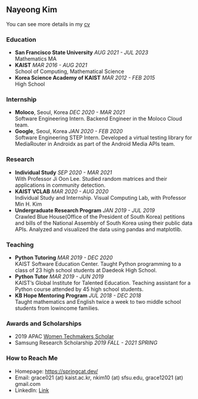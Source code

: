 ## Nayeong Kim

You can see more details in my [cv](CV_Nayeong_Kim_.pdf)

### Education
- **San Francisco State University** *AUG 2021 - JUL 2023*\
Mathematics MA
- **KAIST** *MAR 2016 - AUG 2021*\
School of Computing, Mathematical Science
- **Korea Science Academy of KAIST** *MAR 2012 - FEB 2015*\
High School

### Internship
- **Moloco**, Seoul, Korea *DEC 2020 - MAR 2021*\
Software Engineering Intern. Backend Engineer in the Moloco Cloud team.
- **Google**, Seoul, Korea *JAN 2020 - FEB 2020*\
Software Engineering STEP Intern. Developed a virtual testing library for MediaRouter in Androidx as part of the Android Media APIs team.

### Research
- **Individual Study** *SEP 2020 - MAR 2021*\
With Professor Ji Oon Lee. Studied random matrices and their applications in community detection.
- **KAIST VCLAB** *MAR 2020 - AUG 2020*\
Individual Study and Internship. Visual Computing Lab, with Professor Min H. Kim
- **Undergraduate Research Program** *JAN 2019 - JUL 2019*\
Crawled Blue House(Office of the President of South Korea) petitions and bills of the National Assembly of South Korea using their public data APIs. Analyzed and visualized the data using pandas and matplotlib.

### Teaching
- **Python Tutoring** *MAR 2019 - DEC 2020*\
KAIST Software Education Center. Taught Python programming to a class of 23 high school students at Daedeok High
School.
- **Python Tutor** *MAR 2019 - JUN 2019*\
KAIST’s Global Institute for Talented Education. Teaching assistant for a Python course attended by 45 high school students.
- **KB Hope Mentoring Program** *JUL 2018 - DEC 2018*\
Taught mathematics and English twice a week to two middle school students from lowincome families.

### Awards and Scholarships
- 2019 APAC [Women Techmakers Scholar]("https://www.womentechmakers.com/")
- Samsung Research Scholarship *2019 FALL - 2021 SPRING*

### How to Reach Me
- Homepage: https://springcat.dev/
- Email: grace021 (at) kaist.ac.kr, nkim10 (at) sfsu.edu, grace12021 (at) gmail.com
- LinkedIn: [Link](https://www.linkedin.com/in/nayeong-kim-545975192/)
<!--
 Hi there 👋
**grace12021/grace12021** is a ✨ _special_ ✨ repository because its `README.md` (this file) appears on your GitHub profile.

Here are some ideas to get you started:

- 🔭 I’m currently working on ...
- 🌱 I’m currently learning ...
- 👯 I’m looking to collaborate on ...
- 🤔 I’m looking for help with ...
- 💬 Ask me about ...
- 📫 How to reach me: ...
- 😄 Pronouns: ...
- ⚡ Fun fact: ...

## 🌱 Currently Working on
### Research
- **Implementation of the Simulation of Community Detection Using Random Matrix

-->
